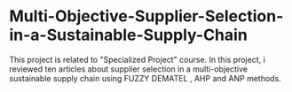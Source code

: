 # Multi-Objective-Supplier-Selection-in-a-Sustainable-Supply-Chain
This project is related to "Specialized Project" course. In this project, i reviewed ten articles about supplier selection in a multi-objective sustainable  supply chain using FUZZY DEMATEL , AHP and ANP methods.



